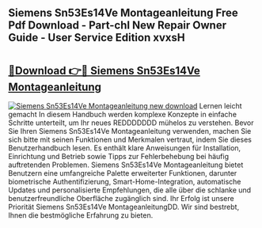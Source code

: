 ## Siemens Sn53Es14Ve Montageanleitung Free Pdf Download - Part-chI New Repair Owner Guide - User Service Edition xvxsH

# <h2><a href="http://df8j1dv.blite.top/?on=Siemens+Sn53Es14Ve+Montageanleitung">🔗Download 👉🔴 Siemens Sn53Es14Ve Montageanleitung</a></h2>

[![Siemens Sn53Es14Ve Montageanleitung new download](https://i.imgur.com/lujVjoI.png)](http://df8j1dv.blite.top/?on=Siemens+Sn53Es14Ve+Montageanleitung)
Lernen leicht gemacht In diesem Handbuch werden komplexe Konzepte in einfache Schritte unterteilt, um Ihr neues REDDDDDDD mühelos zu verstehen. Bevor Sie Ihren Siemens Sn53Es14Ve Montageanleitung verwenden, machen Sie sich bitte mit seinen Funktionen und Merkmalen vertraut, indem Sie dieses Benutzerhandbuch lesen. Es enthält klare Anweisungen für Installation, Einrichtung und Betrieb sowie Tipps zur Fehlerbehebung bei häufig auftretenden Problemen. Siemens Sn53Es14Ve Montageanleitung bietet Benutzern eine umfangreiche Palette erweiterter Funktionen, darunter biometrische Authentifizierung, Smart-Home-Integration, automatische Updates und personalisierte Empfehlungen, die alle über die schlanke und benutzerfreundliche Oberfläche zugänglich sind. Ihr Erfolg ist unsere Priorität Siemens Sn53Es14Ve MontageanleitungDD. Wir sind bestrebt, Ihnen die bestmögliche Erfahrung zu bieten.
